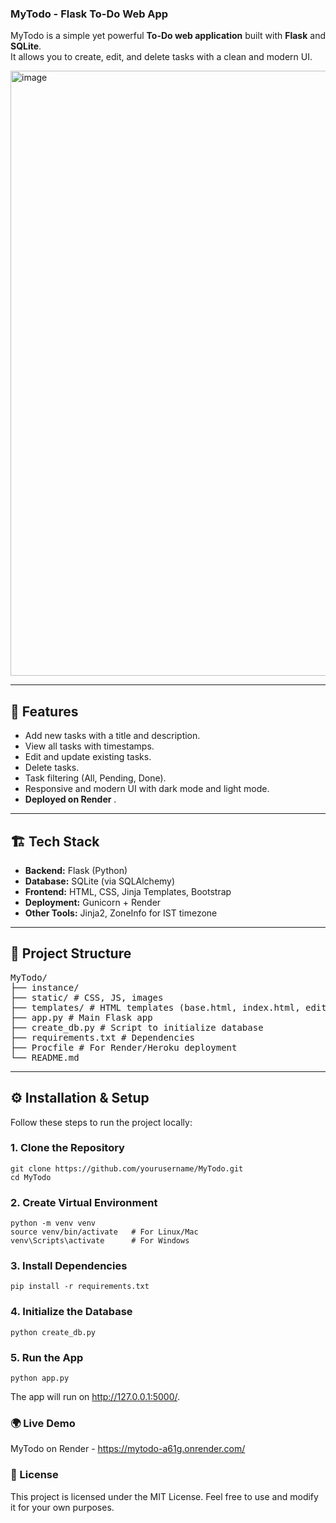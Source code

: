 ### **MyTodo - Flask To-Do Web App**

MyTodo is a simple yet powerful **To-Do web application** built with **Flask** and **SQLite**.  
It allows you to create, edit, and delete tasks with a clean and modern UI.

<img width="1919" height="968" alt="image" src="https://github.com/user-attachments/assets/e1124c3f-c65a-4fd3-b008-58906e7848d8" />


---

## 🚀 **Features**
- Add new tasks with a title and description.
- View all tasks with timestamps.
- Edit and update existing tasks.
- Delete tasks.
- Task filtering (All, Pending, Done).
- Responsive and modern UI with dark mode and light mode.
- **Deployed on Render** .

---

## 🏗 **Tech Stack**
- **Backend:** Flask (Python)
- **Database:** SQLite (via SQLAlchemy)
- **Frontend:** HTML, CSS, Jinja Templates, Bootstrap
- **Deployment:** Gunicorn + Render
- **Other Tools:** Jinja2, ZoneInfo for IST timezone

---

## 📂 **Project Structure**
<pre>
MyTodo/
├── instance/
├── static/ # CSS, JS, images
├── templates/ # HTML templates (base.html, index.html, edit.html)
├── app.py # Main Flask app
├── create_db.py # Script to initialize database
├── requirements.txt # Dependencies
├── Procfile # For Render/Heroku deployment
└── README.md
</pre>

---

## ⚙️ **Installation & Setup**
Follow these steps to run the project locally:

### **1. Clone the Repository**
    git clone https://github.com/yourusername/MyTodo.git
    cd MyTodo
  
### **2. Create Virtual Environment**
    python -m venv venv
    source venv/bin/activate   # For Linux/Mac
    venv\Scripts\activate      # For Windows
    
### **3. Install Dependencies**
    pip install -r requirements.txt
    
### **4. Initialize the Database**
    python create_db.py
    
### **5. Run the App**
    python app.py
    
The app will run on http://127.0.0.1:5000/.

### 🌍 Live Demo
MyTodo on Render - https://mytodo-a61g.onrender.com/


### 📝 License
This project is licensed under the MIT License.
Feel free to use and modify it for your own purposes.
